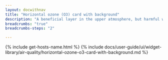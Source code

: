```yaml
---
layout: docwithnav
title: "Horizontal ozone (O3) card with background"
description: "A beneficial layer in the upper atmosphere, but harmful when present near ground level. Results mainly from vehicle exhaust and industrial emissions."
breadcrumbs: "true"
breadcrumbs-steps: "2"

---
```

{% include get-hosts-name.html %}
{% include docs/user-guide/ui/widget-library/air-quality/horizontal-ozone-o3-card-with-background.md %}
